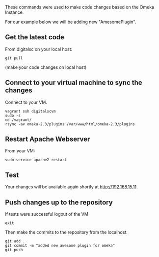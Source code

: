 These commands were used to make code changes based on the Omeka Instance.

For our example below we will be adding new "AmesomePlugin".

## Get the latest code

From digitalsc on your local host:
```
git pull
```

(make your code changes on local host)


## Connect to your virtual machine to sync the changes
Connect to your VM.
```
vagrant ssh digitalscvm
sudo -s
cd /vagrant/
rsync -av omeka-2.3/plugins /var/www/html/omeka-2.3/plugins
```

## Restart Apache Webserver

From your VM:
```
sudo service apache2 restart
```


## Test

Your changes will be available again shortly at http://192.168.15.11.

## Push changes up to the repository

If tests were successful logout of the VM

```
exit
```

Then make the commits to the repository from the localhost.

```
git add .
git commit -m "added new awesome plugin for omeka"
git push
```
